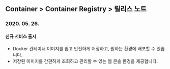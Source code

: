 ## Container > Container Registry  > 릴리스 노트

### 2020. 05. 26.
#### 신규 서비스 출시
* Docker 컨테이너 이미지를 쉽고 안전하게 저장하고, 원하는 환경에 배포할 수 있습니다.
* 저장된 이미지를 간편하게 조회하고 관리할 수 있는 웹 콘솔 환경을 제공합니다.
